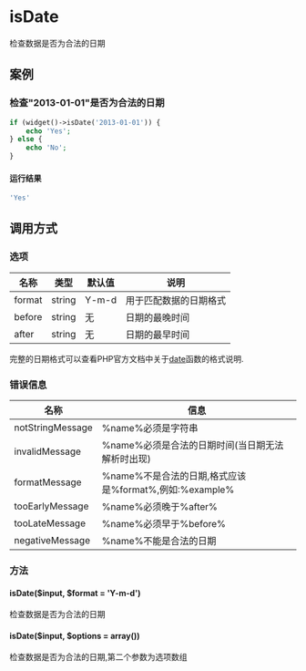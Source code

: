 isDate
======

检查数据是否为合法的日期

案例
----

### 检查"2013-01-01"是否为合法的日期

```php
if (widget()->isDate('2013-01-01')) {
    echo 'Yes';
} else {
    echo 'No';
}
```

#### 运行结果

```php
'Yes'
```

调用方式
--------

### 选项

名称    | 类型    | 默认值  | 说明
--------|---------|---------|------
format  | string  | Y-m-d   | 用于匹配数据的日期格式
before  | string  | 无      | 日期的最晚时间
after   | string  | 无      | 日期的最早时间

完整的日期格式可以查看PHP官方文档中关于[date](http://php.net/manual/zh/function.date.php)函数的格式说明.

### 错误信息

名称                   | 信息
-----------------------|------
notStringMessage       | %name%必须是字符串
invalidMessage         | %name%必须是合法的日期时间(当日期无法解析时出现)
formatMessage          | %name%不是合法的日期,格式应该是%format%,例如:%example%
tooEarlyMessage        | %name%必须晚于%after%
tooLateMessage         | %name%必须早于%before%
negativeMessage        | %name%不能是合法的日期

### 方法

#### isDate($input, $format = 'Y-m-d')

检查数据是否为合法的日期

#### isDate($input, $options = array())

检查数据是否为合法的日期,第二个参数为选项数组